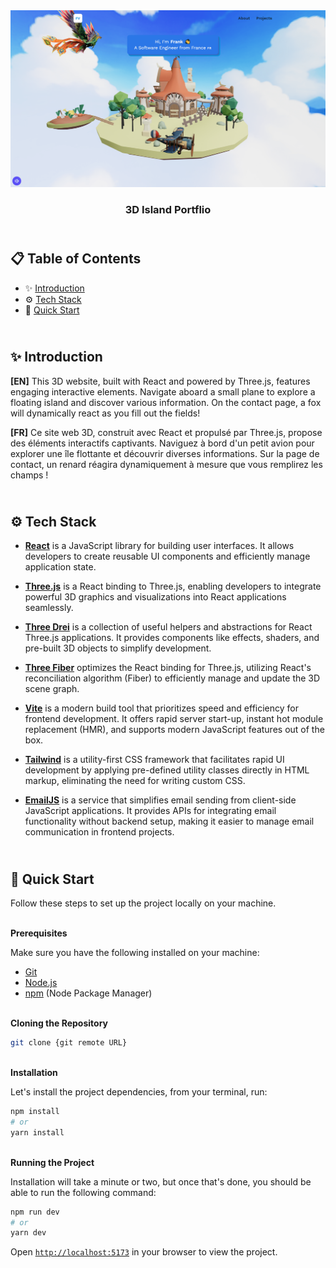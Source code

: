 <div align="center">
    <a href="https://3d-island-fv.vercel.app" target="_blank">
      <img src="public/preview.png" alt="Project Banner">
    </a>
  <h3 align="center">3D Island Portflio</h3>
</div>

##  <br /> 📋 <a name="table">Table of Contents</a>

- ✨ [Introduction](#introduction)
- ⚙️ [Tech Stack](#tech-stack)
- 🚀 [Quick Start](#quick-start)

##  <br /> <a name="introduction">✨ Introduction</a>

**[EN]** This 3D website, built with React and powered by Three.js, features engaging interactive elements. Navigate aboard a small plane to explore a floating island and discover various information. On the contact page, a fox will dynamically react as you fill out the fields!

**[FR]** Ce site web 3D, construit avec React et propulsé par Three.js, propose des éléments interactifs captivants. Naviguez à bord d'un petit avion pour explorer une île flottante et découvrir diverses informations. Sur la page de contact, un renard réagira dynamiquement à mesure que vous remplirez les champs !

##  <br /> <a name="tech-stack">⚙️ Tech Stack</a>

- [**React**](https://react.dev/reference/react) is a JavaScript library for building user interfaces. It allows developers to create reusable UI components and efficiently manage application state.

- [**Three.js**](https://threejs.org/docs/) is a React binding to Three.js, enabling developers to integrate powerful 3D graphics and visualizations into React applications seamlessly.

- [**Three Drei**](https://github.com/pmndrs/drei) is a collection of useful helpers and abstractions for React Three.js applications. It provides components like effects, shaders, and pre-built 3D objects to simplify development.

- [**Three Fiber**](https://docs.pmnd.rs/react-three-fiber/getting-started/introduction) optimizes the React binding for Three.js, utilizing React's reconciliation algorithm (Fiber) to efficiently manage and update the 3D scene graph.

- [**Vite**](https://vitejs.dev/guide/) is a modern build tool that prioritizes speed and efficiency for frontend development. It offers rapid server start-up, instant hot module replacement (HMR), and supports modern JavaScript features out of the box.

- [**Tailwind**](https://v2.tailwindcss.com/docs) is a utility-first CSS framework that facilitates rapid UI development by applying pre-defined utility classes directly in HTML markup, eliminating the need for writing custom CSS.

- [**EmailJS**](https://www.emailjs.com/docs/examples/reactjs/) is a service that simplifies email sending from client-side JavaScript applications. It provides APIs for integrating email functionality without backend setup, making it easier to manage email communication in frontend projects.

## <br /> <a name="quick-start">🚀 Quick Start</a>

Follow these steps to set up the project locally on your machine.

<br/>**Prerequisites**

Make sure you have the following installed on your machine:

- [Git](https://git-scm.com/)
- [Node.js](https://nodejs.org/en)
- [npm](https://www.npmjs.com/) (Node Package Manager)

<br/>**Cloning the Repository**

```bash
git clone {git remote URL}
```

<br/>**Installation**

Let's install the project dependencies, from your terminal, run:

```bash
npm install
# or
yarn install
```

<br/>**Running the Project**

Installation will take a minute or two, but once that's done, you should be able to run the following command:

```bash
npm run dev
# or
yarn dev
```

Open [`http://localhost:5173`](http://localhost:5173) in your browser to view the project.